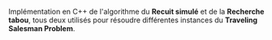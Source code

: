 Implémentation en C++ de l'algorithme du **Recuit simulé** et de la **Recherche tabou**, tous deux utilisés pour résoudre différentes instances du **Traveling Salesman Problem**.
